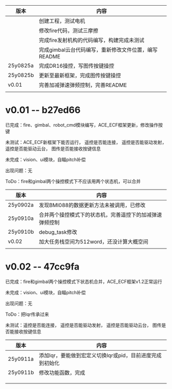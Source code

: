 | 版本     | 内容                                                 |
| -------- | ---------------------------------------------------- |
|          | 创建工程，测试电机                                   |
|          | 修改fire代码，测试三摩擦                             |
|          | 完成fire发射机构的代码编写，构建完成未测试           |
|          | 完成gimbal云台代码编写，重新修改文件位置，编写README |
| 25y0825a | 完成DR16操控，写图传按键操控                         |
| 25y0825b | 更新至最新框架，完成图传按键操控                     |
| v0.01    | 完善加减弹速弹频控制，完善README                     |
|          |                                                      |
# v0.01 -- b27ed66

已完成：fire、gimbal、robot_cmd模块编写，ACE_ECF框架更新，修改操作按键

未测试：ACE_ECF新框架下能否运行，
		遥控是否能连接，
		遥控是否能驱动发射，
		遥控是否能驱动云台，
		图传是否能接收按键信息

未完成：vision、ui模块，自瞄pitch补偿

出现问题：无

ToDo：fire和gimbal两个操控模式下不应该用两个状态机，可以合并



| 版本     | 内容                                                     |
| -------- | -------------------------------------------------------- |
| 25y0902a | 发现BMI088的数据更新方法未被调用，已修改                 |
| 25y0910a | 合并两个操控模式下的状态机，完善遥控下的加减弹速弹频控制 |
| 25y0910b | debug_task修改                                           |
| v0.02    | 加大任务栈空间为512word，还没计算大概空间                |
|          |                                                          |

# v0.02 -- 47cc9fa

已完成：fire和gimbal两个操控模式下状态机合并，ACE_ECF框架v1.2正常运行

未完成：vision、ui模块，自瞄pitch补偿

出现问题：无

ToDo：把lqr传承过来

未测试：遥控是否能连接，
		遥控是否能驱动发射，
		遥控是否能驱动云台，
		图传是否能接收按键信息



| 版本     | 内容                                                      |
| -------- | --------------------------------------------------------- |
| 25y0911a | 添加lqr，要能做到宏定义切换lqr或pid，目前进度完成到初始化 |
| 25y0911b | 修改功能函数，完成                                        |
|          |                                                           |
|          |                                                           |
|          |                                                           |

